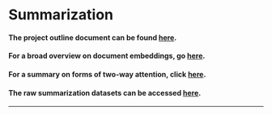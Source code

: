 # Summarization

#### The project outline document can be found [here](https://docs.google.com/document/d/11BloAgPRu19kz_Cf7vgGkNA_HRRYmiKbpAY9CozCMbQ/edit?usp=sharing).

#### For a broad overview on document embeddings, go [here](https://towardsdatascience.com/document-embedding-techniques-fed3e7a6a25d#bbe8).

#### For a summary on forms of two-way attention, click [here](https://docs.google.com/document/d/1K7lPsVtBF60O-dfFzQK-1oyB-uynuEokgqMQkyr5YC0/edit?usp=sharing).

#### The raw summarization datasets can be accessed [here](https://drive.google.com/open?id=1VJkDN1BZEml3a298jYIRY5idBUrlMjih).

---
